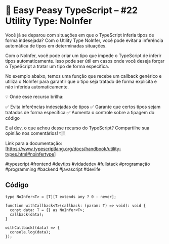 # 🧠 Easy Peasy TypeScript – #22 Utility Type: NoInfer

Você já se deparou com situações em que o TypeScript inferia tipos de forma indesejada? Com o Utility Type NoInfer, você pode evitar a inferência automática de tipos em determinadas situações.

Com o NoInfer<Type>, você pode criar um tipo que impede o TypeScript de inferir tipos automaticamente. Isso pode ser útil em casos onde você deseja forçar o TypeScript a tratar um tipo de forma específica.

No exemplo abaixo, temos uma função que recebe um callback genérico e utiliza o NoInfer para garantir que o tipo seja tratado de forma explícita e não inferida automaticamente.

💡 Onde esse recurso brilha:

✅ Evita inferências indesejadas de tipos
✅ Garante que certos tipos sejam tratados de forma específica
✅ Aumenta o controle sobre a tipagem do código

E aí dev, o que achou desse recurso do TypeScript? Compartilhe sua opinião nos comentários! 👇🏼

Link para a documentação: [https://www.typescriptlang.org/docs/handbook/utility-types.html#noinfertype]

#typescript #frontend #devtips #vidadedev #fullstack #programação #programming #backend #javascript #devlife

## Código
```
type NoInfer<T> = [T][T extends any ? 0 : never];

function withCallback<T>(callback: (param: T) => void): void {
  const data: T = {} as NoInfer<T>;
  callback(data);
}

withCallback((data) => {
  console.log(data);
});
```